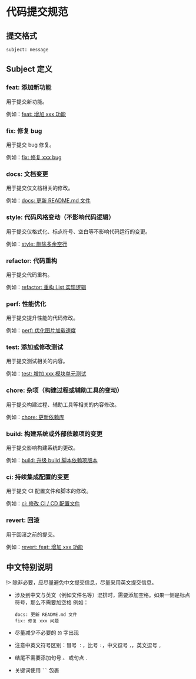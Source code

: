 # 代码提交规范

## 提交格式

```plaintext
subject: message
```



## Subject 定义

### feat: 添加新功能

用于提交新功能。

例如：<u>feat: 增加 xxx 功能</u>



### fix: 修复 bug

用于提交 bug 修复。

例如：<u>fix: 修复 xxx bug</u>



### docs: 文档变更

用于提交仅文档相关的修改。

例如：<u>docs: 更新 README.md 文件</u>



### style: 代码风格变动（不影响代码逻辑）

用于提交仅格式化、标点符号、空白等不影响代码运行的变更。

例如：<u>style: 删除多余空行</u>



### refactor: 代码重构

用于提交代码重构。

例如：<u>refactor: 重构 List 实现逻辑</u>



### perf: 性能优化

用于提交提升性能的代码修改。

例如：<u>perf: 优化图片加载速度</u>



### test: 添加或修改测试

用于提交测试相关的内容。

例如：<u>test: 增加 xxx 模块单元测试</u>



### chore: 杂项（构建过程或辅助工具的变动）

用于提交构建过程、辅助工具等相关的内容修改。

例如：<u>chore: 更新依赖库</u>



### build: 构建系统或外部依赖项的变更

用于提交影响构建系统的更改。

例如：<u>build: 升级 build 脚本依赖项版本</u>



### ci: 持续集成配置的变更

用于提交 CI 配置文件和脚本的修改。

例如：<u>ci: 修改 CI / CD 配置文件</u>



### revert: 回滚

用于回滚之前的提交。

例如：<u>revert: feat: 增加 xxx 功能</u>



## 中文特别说明

!> 除非必要，应尽量避免中文提交信息，尽量采用英文提交信息。

- 涉及到中文与英文（例如文件名等）混排时，需要添加空格。如果一侧是标点符号，那么不需要加空格
  例如：

  ```plaintext
  docs: 更新 README.md 文件
  fix: 修复 xxx 问题
  ```

- 尽量减少不必要的 `的` 字出现
- 注意中英文符号区别：冒号 `：`，比号 `:`，中文逗号 `，`，英文逗号 `,`
- 结尾不需要添加句号 `。` 或句点 `.`
- 关键词使用 ` `` ` 包裹

